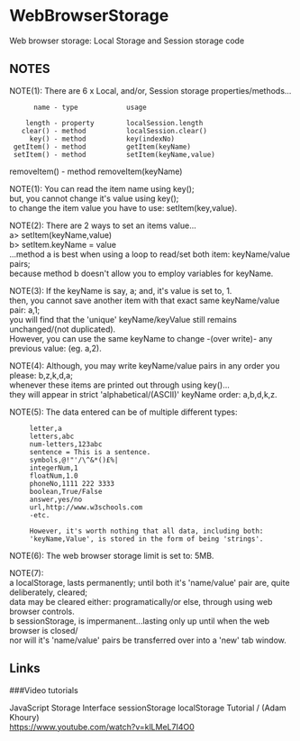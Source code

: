 # WebBrowserStorage
Web browser storage: Local Storage and Session storage code

## NOTES

NOTE(1): There are 6 x Local, and/or, Session storage properties/methods...  

          name - type            usage  
                                
        length - property        localSession.length  
       clear() - method          localSession.clear()  
         key() - method          key(indexNo)  
     getItem() - method          getItem(keyName)  
     setItem() - method          setItem(keyName,value)  
  removeItem() - method          removeItem(keyName)  

NOTE(1): You can read the item name using key();   
         but, you cannot change it's value using key();   
         to change the item value you have to use: setItem(key,value).  

NOTE(2): There are 2 ways to set an items value...  
         a> setItem(keyName,value)  
         b> setItem.keyName = value  
         ...method a is best when using a loop to read/set both item: keyName/value pairs;   
         because method b doesn't allow you to employ variables for keyName.  

NOTE(3): If the keyName is say, a; and, it's value is set to, 1.  
         then, you cannot save another item with that exact same keyName/value pair: a,1;  
         you will find that the 'unique' keyName/keyValue still remains unchanged/(not duplicated).  
         However, you can use the same keyName to change -(over write)- any previous value: (eg. a,2).   

NOTE(4): Although, you may write keyName/value pairs in any order you please: b,z,k,d,a;   
         whenever these items are printed out through using key()...  
         they will appear in strict 'alphabetical/(ASCII)' keyName order: a,b,d,k,z.    

NOTE(5): The data entered can be of multiple different types:   

         letter,a  
         letters,abc  
         num-letters,123abc  
         sentence = This is a sentence.  
         symbols,@!"'/\^&*()£%|  
         integerNum,1  
         floatNum,1.0  
         phoneNo,1111 222 3333  
         boolean,True/False  
         answer,yes/no  
         url,http://www.w3schools.com  
         -etc.     

         However, it's worth nothing that all data, including both:   
         'keyName,Value', is stored in the form of being 'strings'.  

NOTE(6): The web browser storage limit is set to: 5MB.  

NOTE(7):  
a localStorage, lasts permanently; until both it's 'name/value' pair are, quite deliberately, cleared;  
            data may be cleared either: programatically/or else, through using web browser controls.  
b sessionStorage, is impermanent...lasting only up until when the web browser is closed/  
            nor will it's 'name/value' pairs be transferred over into a 'new' tab window.  

## Links

###Video tutorials

JavaScript Storage Interface sessionStorage localStorage Tutorial  / (Adam Khoury)  
https://www.youtube.com/watch?v=klLMeL7I4O0  

